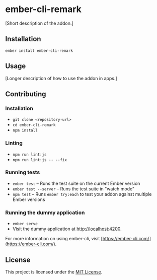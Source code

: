 ember-cli-remark
==============================================================================

[Short description of the addon.]

Installation
------------------------------------------------------------------------------

```
ember install ember-cli-remark
```


Usage
------------------------------------------------------------------------------

[Longer description of how to use the addon in apps.]


Contributing
------------------------------------------------------------------------------

### Installation

* `git clone <repository-url>`
* `cd ember-cli-remark`
* `npm install`

### Linting

* `npm run lint:js`
* `npm run lint:js -- --fix`

### Running tests

* `ember test` – Runs the test suite on the current Ember version
* `ember test --server` – Runs the test suite in "watch mode"
* `npm test` – Runs `ember try:each` to test your addon against multiple Ember versions

### Running the dummy application

* `ember serve`
* Visit the dummy application at [http://localhost:4200](http://localhost:4200).

For more information on using ember-cli, visit [https://ember-cli.com/](https://ember-cli.com/).

License
------------------------------------------------------------------------------

This project is licensed under the [MIT License](LICENSE.md).
